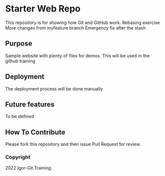 # Starter Web Repo

This repository is for showing how Git and GitHub work. Rebasing exercise
More changes from myfeature branch
Emergency fix after the stash

## Purpose

Sample website with plenty of files for demos. This will be used in the github training

## Deployment

The deployment process will be done manually

## Future features

To be defined

## How To Contribute

Please fork this repository and then issue Pull Request for review.

### Copyright

2022 Igor-Git.Training.